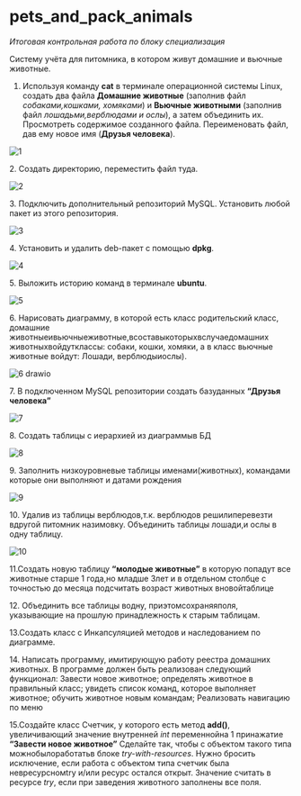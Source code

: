 # pets_and_pack_animals
<i>Итоговая контрольная работа по блоку специализация</i> <p>
Систему учёта для питомника, в котором живут домашние и вьючные животные.</p><p></p><p>
 1. Используя команду <b>cat</b> в терминале операционной системы Linux, создать
 два файла <b>Домашние животные</b> (заполнив файл <i>собаками,кошками,
 хомяками</i>) и <b>Вьючные животными</b> (заполнив файл <i>лошадьми,верблюдами и
 ослы</i>), а затем объединить их. Просмотреть содержимое созданного файла.
 Переименовать файл, дав ему новое имя (<b>Друзья человека</b>).</p><p>
 
![1](https://github.com/user-attachments/assets/5dd430d4-77b3-4d5e-aee0-6d088080dd50)
<p> 2. Создать директорию, переместить файл туда.</p><p>
 
![2](https://github.com/user-attachments/assets/619788b1-ec13-4fb9-a139-a3cb076bfbb1)
<p> 3. Подключить дополнительный репозиторий MySQL. Установить любой пакет
 из этого репозитория.</p><p>
 
 ![3](https://github.com/user-attachments/assets/d12dc2dd-796e-4dda-b7d7-92f5fa6148d8)
<p> 4. Установить и удалить deb-пакет с помощью <b>dpkg</b>.</p><p>

 ![4](https://github.com/user-attachments/assets/15c0505e-dbee-4938-adb5-56a2dbd4e767)
<p> 5. Выложить историю команд в терминале <b>ubuntu</b>.</p><p>

 ![5](https://github.com/user-attachments/assets/3673f1a8-b02a-4613-a789-19a76c7b3244)
 <p> 6. Нарисовать диаграмму, в которой есть класс родительский класс, домашние
 животныеивьючныеживотные,всоставыкоторыхвслучаедомашних
 животныхвойдутклассы: собаки, кошки, хомяки, а в класс вьючные животные
 войдут: Лошади, верблюдыиослы).</p><p>

![6 drawio](https://github.com/user-attachments/assets/174251f8-13eb-4a90-86fe-19b47fe554ee)
<p> 7. В подключенном MySQL репозитории создать базуданных <b>“Друзья человека”</b></p><p>
 
 ![7](https://github.com/user-attachments/assets/6afa344a-92ad-4d7a-8900-176aec2a6a55)
<p> 8. Создать таблицы с иерархией из диаграммыв БД</p><p>

 ![8](https://github.com/user-attachments/assets/40fdbb40-e5f7-41d5-86a9-3f154e7e05fd)
<p>  9. Заполнить низкоуровневые таблицы именами(животных), командами
 которые они выполняют и датами рождения</p><p>

 ![9](https://github.com/user-attachments/assets/700ad218-b499-4393-b6c6-e43ec8509fdf)
<p> 10. Удалив из таблицы верблюдов,т.к. верблюдов решилиперевезти вдругой
 питомник назимовку. Объединить таблицы лошади,и ослы в одну таблицу.

 ![10](https://github.com/user-attachments/assets/68feaded-570a-4243-a9eb-bb893016fa5f)
<p> 11.Создать новую таблицу <b>“молодые животные”</b> в которую попадут все
 животные старше 1 года,но младше 3лет и в отдельном столбце с точностью
 до месяца подсчитать возраст животных вновойтаблице</p><p>

  
<p> 12. Объединить все таблицы водну, приэтомсохраняяполя, указывающие на
 прошлую принадлежность к старым таблицам.</p><p>

  
<p> 13.Создать класс с Инкапсуляцией методов и наследованием по диаграмме.</p><p>

 
<p> 14. Написать программу, имитирующую работу реестра домашних животных.
 В программе должен быть реализован следующий функционал: Завести новое животное; 
 определять животное в правильный класс; увидеть список команд, которое выполняет животное;
 обучить животное новым командам; Реализовать навигацию по меню</p><p>

  
<p> 15.Создайте класс Счетчик, у которого есть метод <b>add()</b>, увеличивающий
 значение внутренней <i>int</i> переменнойна 1 принажатие <b>“Завести новое
 животное”</b> Сделайте так, чтобы с объектом такого типа можнобылоработатьв
 блоке <i>try-with-resources</i>. Нужно бросить исключение, если работа с объектом
 типа счетчик была невресурсномtry и/или ресурс остался открыт. Значение
 считать в ресурсе <i>try</i>, если при заведения животного заполнены все поля.</p>

 
